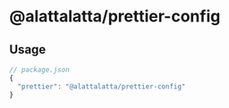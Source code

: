# @alattalatta/prettier-config

## Usage

```js
// package.json
{
  "prettier": "@alattalatta/prettier-config"
}
```
